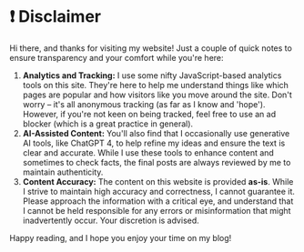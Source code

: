 # ❗ Disclaimer

Hi there, and thanks for visiting my website! Just a couple of quick notes to
ensure transparency and your comfort while you're here:

1. **Analytics and Tracking:** I use some nifty JavaScript-based analytics tools
  on this site. They're here to help me understand things like which pages are
  popular and how visitors like you move around the site. Don't worry – it's all
  anonymous tracking (as far as I know and 'hope'). However, if you're not keen
  on being tracked, feel free to use an ad blocker (which is a great practice in
  general).
2. **AI-Assisted Content:** You'll also find that I occasionally use generative
  AI tools, like ChatGPT 4, to help refine my ideas and ensure the text is clear
  and accurate. While I use these tools to enhance content and sometimes to
  check facts, the final posts are always reviewed by me to maintain
  authenticity.
3. **Content Accuracy:** The content on this website is provided **as-is**.
  While I strive to maintain high accuracy and correctness, I cannot guarantee
  it. Please approach the information with a critical eye, and understand that I
  cannot be held responsible for any errors or misinformation that might
  inadvertently occur. Your discretion is advised.

Happy reading, and I hope you enjoy your time on my blog!
